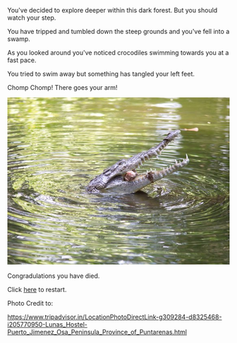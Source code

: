 You've decided to explore deeper within this dark forest. But you should watch your step.

You have tripped and tumbled down the steep grounds and you've fell into a swamp.

As you looked around you've noticed crocodiles swimming towards you at a fast pace.

You tried to swim away but something has tangled your left feet.

Chomp Chomp! There goes your arm!

![Crocodile](croc.jpg)

Congradulations you have died.

Click [here](../start-scene.md/) to restart.


Photo Credit to:

https://www.tripadvisor.in/LocationPhotoDirectLink-g309284-d8325468-i205770950-Lunas_Hostel-Puerto_Jimenez_Osa_Peninsula_Province_of_Puntarenas.html